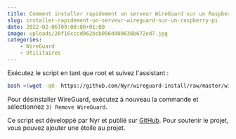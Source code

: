 ```yaml
---
title: Comment installer rapidement un serveur WireGuard sur un Raspberry Pi ?
slug: installer-rapidement-un-serveur-wireguard-sur-un-raspberry-pi
date: 2022-02-06T09:00:00+01:00
image: uploads/20f16cccd062bcb056d409636b672ed7.jpg
categories:
    - WireGuard
    - Utilitaires
--- 
```


Exécutez le script en tant que root et suivez l'assistant :

```bash
bash <(wget -qO- https://github.com/Nyr/wireguard-install/raw/master/wireguard-install.sh)
```

Pour désinstaller WireGuard, exécutez à nouveau la commande et sélectionnez `3) Remove WireGuard`.

Ce script est développé par Nyr et publié sur [GitHub](https://github.com/Nyr/wireguard-install/). Pour soutenir le projet, vous pouvez ajouter une étoile au projet.
